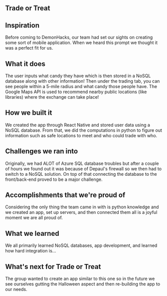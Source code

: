 ## Trade or Treat

## Inspiration
Before coming to DemonHacks, our team had set our sights on creating some sort of mobile application. When we heard this prompt we thought it was a perfect fit for us.

## What it does
The user inputs what candy they have which is then stored in a NoSQL database along with other information!  Then under the trading tab, you can see people within a 5-mile radius and what candy those people have. The Google Maps API is used to recommend nearby public locations (like libraries) where the exchange can take place! 

## How we built it
We created the app through React Native and stored user data using a NoSQL database. From that, we did the computations in python to figure out information such as safe locations to meet and who could trade with who.

## Challenges we ran into
Originally, we had ALOT of Azure SQL database troubles but after a couple of hours we found out it was because of Depaul's firewall so we then had to switch to a NoSQL solution. On top of that connecting the database to the front/back-end proved to be a major challenge.

## Accomplishments that we're proud of
Considering the only thing the team came in with is python knowledge and we created an app, set up servers, and then connected them all is a joyful moment we are all proud of.

## What we learned
We all primarily learned NoSQL databases, app development, and learned how hard integration is...

## What's next for Trade or Treat
The group wanted to create an app similar to this one so in the future we see ourselves gutting the Halloween aspect and then re-building the app to our needs.  
